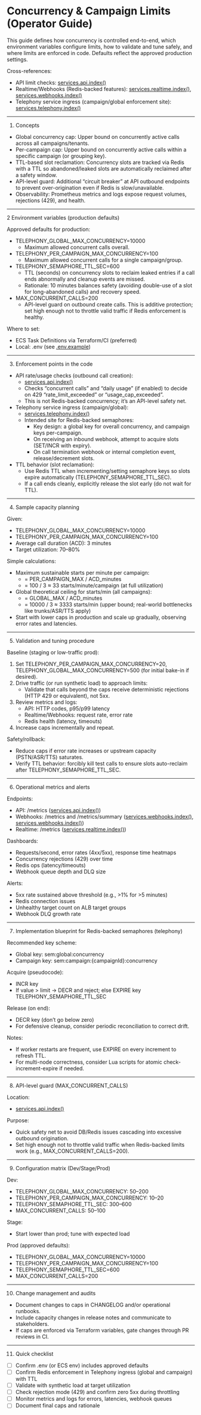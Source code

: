 # Concurrency & Campaign Limits (Operator Guide)

This guide defines how concurrency is controlled end-to-end, which environment variables configure limits, how to validate and tune safely, and where limits are enforced in code. Defaults reflect the approved production settings.

Cross-references:

- API limit checks: [services.api.index()](../services/api/src/index.ts:215)
- Realtime/Webhooks (Redis-backed features): [services.realtime.index()](../services/realtime/src/index.ts:1), [services.webhooks.index()](../services/webhooks/src/index.ts:1)
- Telephony service ingress (campaign/global enforcement site): [services.telephony.index()](../services/telephony/src/index.ts:1)

-------------------------------------------------------------------------------

1) Concepts

- Global concurrency cap: Upper bound on concurrently active calls across all campaigns/tenants.
- Per-campaign cap: Upper bound on concurrently active calls within a specific campaign (or grouping key).
- TTL-based slot reclamation: Concurrency slots are tracked via Redis with a TTL so abandoned/leaked slots are automatically reclaimed after a safety window.
- API-level guard: Additional “circuit breaker” at API outbound endpoints to prevent over-origination even if Redis is slow/unavailable.
- Observability: Prometheus metrics and logs expose request volumes, rejections (429), and health.

-------------------------------------------------------------------------------

2 Environment variables (production defaults)

Approved defaults for production:

- TELEPHONY_GLOBAL_MAX_CONCURRENCY=10000
  - Maximum allowed concurrent calls overall.
- TELEPHONY_PER_CAMPAIGN_MAX_CONCURRENCY=100
  - Maximum allowed concurrent calls for a single campaign/group.
- TELEPHONY_SEMAPHORE_TTL_SEC=600
  - TTL (seconds) on concurrency slots to reclaim leaked entries if a call ends abnormally and cleanup events are missed.
  - Rationale: 10 minutes balances safety (avoiding double-use of a slot for long-abandoned calls) and recovery speed.
- MAX_CONCURRENT_CALLS=200
  - API-level guard on outbound create calls. This is additive protection; set high enough not to throttle valid traffic if Redis enforcement is healthy.

Where to set:

- ECS Task Definitions via Terraform/CI (preferred)
- Local: .env (see [.env.example](../.env.example:1))

-------------------------------------------------------------------------------

3) Enforcement points in the code

- API rate/usage checks (outbound call creation):
  - [services.api.index()](../services/api/src/index.ts:215)
  - Checks “concurrent calls” and “daily usage” (if enabled) to decide on 429 “rate_limit_exceeded” or “usage_cap_exceeded”.
  - This is not Redis-backed concurrency; it’s an API-level safety net.
- Telephony service ingress (campaign/global):
  - [services.telephony.index()](../services/telephony/src/index.ts:1)
  - Intended site for Redis-backed semaphores:
    - Key design: a global key for overall concurrency, and campaign keys per-campaign.
    - On receiving an inbound webhook, attempt to acquire slots (SET/INCR with expiry).
    - On call termination webhook or internal completion event, release/decrement slots.
- TTL behavior (slot reclamation):
  - Use Redis TTL when incrementing/setting semaphore keys so slots expire automatically (TELEPHONY_SEMAPHORE_TTL_SEC).
  - If a call ends cleanly, explicitly release the slot early (do not wait for TTL).

-------------------------------------------------------------------------------

4) Sample capacity planning

Given:

- TELEPHONY_GLOBAL_MAX_CONCURRENCY=10000
- TELEPHONY_PER_CAMPAIGN_MAX_CONCURRENCY=100
- Average call duration (ACD): 3 minutes
- Target utilization: 70–80%

Simple calculations:

- Maximum sustainable starts per minute per campaign:
  - = PER_CAMPAIGN_MAX / ACD_minutes
  - = 100 / 3 ≈ 33 starts/minute/campaign (at full utilization)
- Global theoretical ceiling for starts/min (all campaigns):
  - = GLOBAL_MAX / ACD_minutes
  - = 10000 / 3 ≈ 3333 starts/min (upper bound; real-world bottlenecks like trunks/ASR/TTS apply)
- Start with lower caps in production and scale up gradually, observing error rates and latencies.

-------------------------------------------------------------------------------

5) Validation and tuning procedure

Baseline (staging or low-traffic prod):

1. Set TELEPHONY_PER_CAMPAIGN_MAX_CONCURRENCY=20, TELEPHONY_GLOBAL_MAX_CONCURRENCY=500 (for initial bake-in if desired).
2. Drive traffic (or run synthetic load) to approach limits:
   - Validate that calls beyond the caps receive deterministic rejections (HTTP 429 or equivalent), not 5xx.
3. Review metrics and logs:
   - API: HTTP codes, p95/p99 latency
   - Realtime/Webhooks: request rate, error rate
   - Redis health (latency, timeouts)
4. Increase caps incrementally and repeat.

Safety/rollback:

- Reduce caps if error rate increases or upstream capacity (PSTN/ASR/TTS) saturates.
- Verify TTL behavior: forcibly kill test calls to ensure slots auto-reclaim after TELEPHONY_SEMAPHORE_TTL_SEC.

-------------------------------------------------------------------------------

6) Operational metrics and alerts

Endpoints:

- API: /metrics ([services.api.index()](../services/api/src/index.ts:190))
- Webhooks: /metrics and /metrics/summary ([services.webhooks.index()](../services/webhooks/src/index.ts:287), [services.webhooks.index()](../services/webhooks/src/index.ts:658))
- Realtime: /metrics ([services.realtime.index()](../services/realtime/src/index.ts:67))

Dashboards:

- Requests/second, error rates (4xx/5xx), response time heatmaps
- Concurrency rejections (429) over time
- Redis ops (latency/timeouts)
- Webhook queue depth and DLQ size

Alerts:

- 5xx rate sustained above threshold (e.g., >1% for >5 minutes)
- Redis connection issues
- Unhealthy target count on ALB target groups
- Webhook DLQ growth rate

-------------------------------------------------------------------------------

7) Implementation blueprint for Redis-backed semaphores (telephony)

Recommended key scheme:

- Global key: sem:global:concurrency
- Campaign key: sem:campaign:{campaignId}:concurrency

Acquire (pseudocode):

- INCR key
- If value > limit → DECR and reject; else EXPIRE key TELEPHONY_SEMAPHORE_TTL_SEC

Release (on end):

- DECR key (don’t go below zero)
- For defensive cleanup, consider periodic reconciliation to correct drift.

Notes:

- If worker restarts are frequent, use EXPIRE on every increment to refresh TTL.
- For multi-node correctness, consider Lua scripts for atomic check-increment-expire if needed.

-------------------------------------------------------------------------------

8) API-level guard (MAX_CONCURRENT_CALLS)

Location:

- [services.api.index()](../services/api/src/index.ts:215)

Purpose:

- Quick safety net to avoid DB/Redis issues cascading into excessive outbound origination.
- Set high enough not to throttle valid traffic when Redis-backed limits work (e.g., MAX_CONCURRENT_CALLS=200).

-------------------------------------------------------------------------------

9) Configuration matrix (Dev/Stage/Prod)

Dev:

- TELEPHONY_GLOBAL_MAX_CONCURRENCY: 50–200
- TELEPHONY_PER_CAMPAIGN_MAX_CONCURRENCY: 10–20
- TELEPHONY_SEMAPHORE_TTL_SEC: 300–600
- MAX_CONCURRENT_CALLS: 50–100

Stage:

- Start lower than prod; tune with expected load

Prod (approved defaults):

- TELEPHONY_GLOBAL_MAX_CONCURRENCY=10000
- TELEPHONY_PER_CAMPAIGN_MAX_CONCURRENCY=100
- TELEPHONY_SEMAPHORE_TTL_SEC=600
- MAX_CONCURRENT_CALLS=200

-------------------------------------------------------------------------------

10) Change management and audits

- Document changes to caps in CHANGELOG and/or operational runbooks.
- Include capacity changes in release notes and communicate to stakeholders.
- If caps are enforced via Terraform variables, gate changes through PR reviews in CI.

-------------------------------------------------------------------------------

11) Quick checklist

- [ ] Confirm .env (or ECS env) includes approved defaults
- [ ] Confirm Redis enforcement in Telephony ingress (global and campaign) with TTL
- [ ] Validate with synthetic load at target utilization
- [ ] Check rejection mode (429) and confirm zero 5xx during throttling
- [ ] Monitor metrics and logs for errors, latencies, webhook queues
- [ ] Document final caps and rationale
